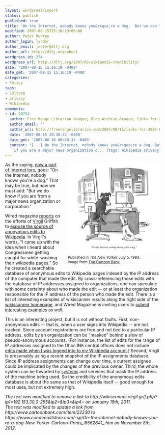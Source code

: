 ```yaml
---
layout: wordpress-import
status: publish
published: true
title: 'On the Internet, nobody knows you&rsquo;re a dog.  But we can tell if you are a major news organization or corporation.'
modified: 2007-08-15T15:16:19+00:00
author: Peter Murray
author_login: lyrdor
author_email: jester@dltj.org
author_url: http://dltj.org/about
wordpress_id: 274
wordpress_url: http://dltj.org/2007/08/wikipedia-credibility/
date: '2007-08-15 11:16:19 -0400'
date_gmt: '2007-08-15 15:16:19 -0400'
categories:
- Policy
tags:
- culture
- privacy
- Wikipedia
comments:
- id: 20753
  author: Free Range Librarian &raquo; Blog Archive &raquo; links for 2007-08-16
  author_email: ''
  author_url: http://freerangelibrarian.com/2007/08/15/links-for-2007-08-16/
  date: '2007-08-15 20:40:33 -0400'
  date_gmt: '2007-08-16 00:40:33 -0400'
  content: "[...] On the Internet, nobody knows you&rsquo;re a dog. But we can tell
    if you are a major news organization o... (tags: Wikipedia privacy) [...]"
---
```

<div style="width:300px; font-size:85%; float: right; padding: 0 0 1.5em 2em;"><img src="/wp-content/uploads/2007/08/peter-steiner-on-the-internet-nobody-knows-you-re-a-dog-new-yorker-cartoon.jpg" alt="Illustration of a dog, sitting at a computer terminal, talking to another dog.  Includes caption: &ldquo;On the Internet, nobody knows you&rsquo;re a dog.&rdquo;" />Published in <i>The New Yorker</i> July 5, 1993.<br />Image from <a href="https://www.condenaststore.com/-sp/On-the-Internet-nobody-knows-you-re-a-dog-New-Yorker-Cartoon-Prints_i8562841_.htm" title="Peter Steiner : &#8220;On the Internet, nobody knows you&#8217;re a dog.&#8221; - Cartoonbank.com">The Cartoon Bank</a></div>
<p>As the saying, <a href="http://query.nytimes.com/gst/fullpage.html?res=9F00E7DE113FF937A25751C1A9669C8B63&#038;sec=&#038;spon=&#038;partner=permalink&#038;exprod=permalink" title="Cartoon Captures Spirit of the Internet  - New York Times">now a part of Internet lore</a>, goes:  "On the Internet, nobody knows you're a dog."  That may be true, but now we must add: "But we do know if you are from a major news organization or corporation."</p>
<p>Wired magazine <a href="http://web.archive.org/web/20140209203337/http://www.wired.com/politics/onlinerights/news/2007/08/wiki_tracker?currentPage=all" title="Wired News:  See Who&#039;s Editing Wikipedia - Diebold, the CIA, a Campaign">reports</a> on the efforts of <a href="http://virgil.gr" title="VIRGIL.GRiffith">Virgil</a> Griffith to <a href="http://web.archive.org/web/20130510070028/http://wikiscanner.virgil.gr/" title="List anonymous wikipedia edits from interesting organizations">expose the source of anonymous edits to Wikipedia</a>.  In Virgil's words, "I came up with the idea when I heard about Congressmen getting caught for white-washing their wikipedia pages."  So he created a searchable database of anonymous edits to Wikipedia pages indexed by the IP address of the computer that made the edit.  By cross-referencing those edits with the database of IP addresses assigned to organizations, one can speculate with some certainty about who made the edit -- or at least the organization responsible for the IP address of the person who made the edit.  There is a list of interesting examples of wikiscanner results along the right side of the <a href="http://web.archive.org/web/20130510070028/http://wikiscanner.virgil.gr/" title="List anonymous wikipedia edits from interesting organizations">wikiscanner homepage</a>, and Wired Magazine is inviting users to <a href="http://blog.wired.com/27bstroke6/wikiwatch/" title="List of interesting Wikipedia edits on Wired Blogs">submit interesting examples</a> as well.</p>
<p>This is an interesting project, but it is not without faults.  First, non-anonymous edits -- that is, when a user signs into Wikipedia -- are not tracked.  Since account registrations are free and not tied to a particular IP address, edits by an organization can be "masked" behind a slew of pseudo-anonymous accounts.  (For instance, the <span class="removed_link" title="http://wikiscanner.virgil.gr/f.php?ip1=192.153.30.0-255&amp;ip2=&amp;ip3=&amp;ip4=">list of edits for the range of IP addresses assigned to the OhioLINK central offices</span> does not include <a href="http://en.wikipedia.org/w/index.php?limit=50&#038;title=Special%3AContributions&#038;contribs=user&#038;target=DataGazetteer&#038;namespace=0&#038;year=&#038;month=-1" title="Wikipedia edits for Peter Murray">edits made when I was logged into to my Wikipedia account</a>.)  Second, Virgil is presumably using a recent snapshot of the IP assignments database.  Since IP address assignments can change over time, a current assignee could be implicated by the changes of the previous owner.  Third, the whole system can be thwarted by <a href="http://tor.eff.org/" title="Tor: anonymity online (homepage)">systems</a> and services that mask the IP address of the machine being used.  So the credibility of the anonymous edits database is about the same as that of Wikipedia itself -- good enough for most uses, but not extremely high.</p>
<p style="padding:0;margin:0;font-style:italic;" class="removed_link">The text was modified to remove a link to http://wikiscanner.virgil.gr/f.php?ip1=192.153.30.0-255&ip2=&ip3=&ip4= on January 19th, 2011.</p>
<p style="padding:0;margin:0;font-style:italic;">The text was modified to update a link from http://www.cartoonbank.com/item/22230 to https://www.condenaststore.com/-sp/On-the-Internet-nobody-knows-you-re-a-dog-New-Yorker-Cartoon-Prints_i8562841_.htm on November 8th, 2012.</p>

